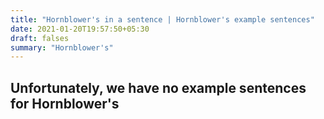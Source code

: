```yaml
---
title: "Hornblower's in a sentence | Hornblower's example sentences"
date: 2021-01-20T19:57:50+05:30
draft: falses
summary: "Hornblower's"
---
```

## Unfortunately, we have no example sentences for Hornblower's                 
